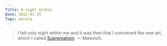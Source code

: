 ```yaml
---
Title: A night within
Date: 2012-01-25
Tags: цитаты
---
```


> I felt only night within me and it was then that I conceived the new art, which I called [Suprematism](http://butdoesitfloat.com/1211/He-spoke-of-a-fourth-dimension-beyond-the-three-to-which-our-ordinary). — Malevich.
